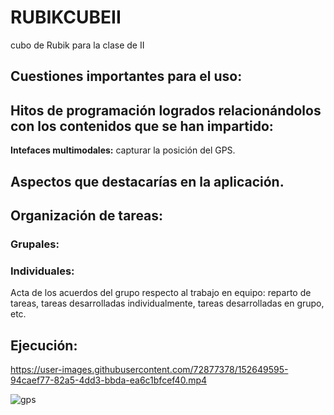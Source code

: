 # RUBIKCUBEII
cubo de Rubik para la clase de II

## Cuestiones importantes para el uso:

## Hitos de programación logrados relacionándolos con los contenidos que se han impartido:
**Intefaces multimodales:** capturar la posición del GPS.

## Aspectos que destacarías en la aplicación.

## Organización de tareas:
### Grupales:

### Individuales:

Acta de los acuerdos del grupo respecto al trabajo en equipo: reparto de tareas, tareas desarrolladas individualmente, tareas desarrolladas en grupo, etc.

## Ejecución:
https://user-images.githubusercontent.com/72877378/152649595-94caef77-82a5-4dd3-bbda-ea6c1bfcef40.mp4

![gps](https://user-images.githubusercontent.com/72877378/152649984-a6a39249-d66d-4f6e-a6e1-844af00ccde0.gif)
